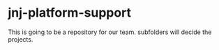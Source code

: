 # jnj-platform-support
This is going to be a repository for our team. subfolders will decide the projects.
